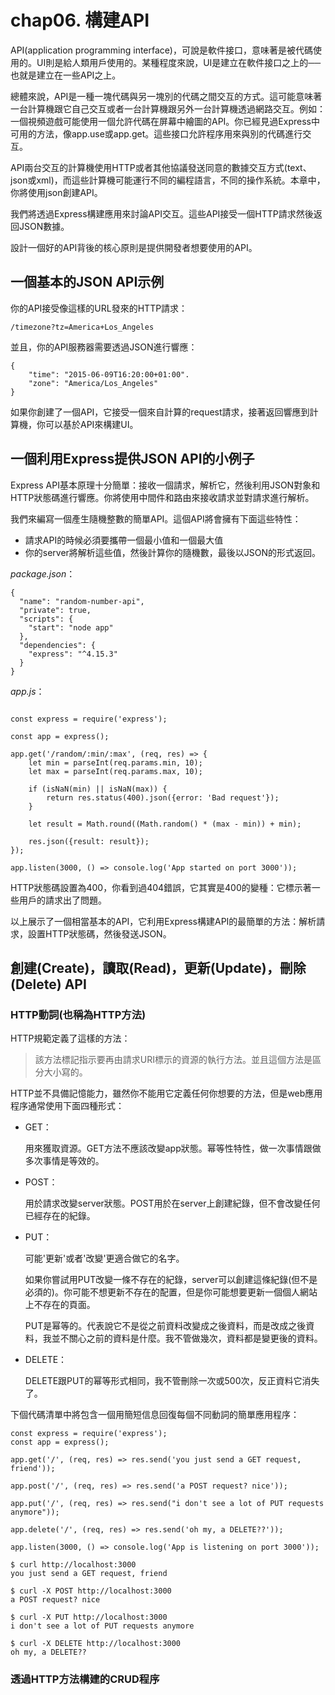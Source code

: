 # chap06. 構建API

API(application programming interface)，可說是軟件接口，意味著是被代碼使用的。UI則是給人類用戶使用的。某種程度來說，UI是建立在軟件接口之上的──也就是建立在一些API之上。

總體來說，API是一種一塊代碼與另一塊別的代碼之間交互的方式。這可能意味著一台計算機跟它自己交互或者一台計算機跟另外一台計算機透過網路交互。例如：一個視頻遊戲可能使用一個允許代碼在屏幕中繪圖的API。你已經見過Express中可用的方法，像app.use或app.get。這些接口允許程序用來與別的代碼進行交互。

API兩台交互的計算機使用HTTP或者其他協議發送同意的數據交互方式(text、json或xml)，而這些計算機可能運行不同的編程語言，不同的操作系統。本章中，你將使用json創建API。

我們將透過Express構建應用來討論API交互。這些API接受一個HTTP請求然後返回JSON數據。

設計一個好的API背後的核心原則是提供開發者想要使用的API。

## 一個基本的JSON API示例

你的API接受像這樣的URL發來的HTTP請求：

```
/timezone?tz=America+Los_Angeles
```

並且，你的API服務器需要透過JSON進行響應：

```
{
    "time": "2015-06-09T16:20:00+01:00".
    "zone": "America/Los_Angeles"
}
```

如果你創建了一個API，它接受一個來自計算的request請求，接著返回響應到計算機，你可以基於API來構建UI。

## 一個利用Express提供JSON API的小例子

Express API基本原理十分簡單：接收一個請求，解析它，然後利用JSON對象和HTTP狀態碼進行響應。你將使用中間件和路由來接收請求並對請求進行解析。

我們來編寫一個產生隨機整數的簡單API。這個API將會擁有下面這些特性：

- 請求API的時候必須要攜帶一個最小值和一個最大值
- 你的server將解析這些值，然後計算你的隨機數，最後以JSON的形式返回。

*package.json*：

```
{
  "name": "random-number-api",
  "private": true,
  "scripts": {
    "start": "node app"
  },
  "dependencies": {
    "express": "^4.15.3"
  }
}
```

*app.js*：

```

const express = require('express');

const app = express();

app.get('/random/:min/:max', (req, res) => {
    let min = parseInt(req.params.min, 10);
    let max = parseInt(req.params.max, 10);

    if (isNaN(min) || isNaN(max)) {
        return res.status(400).json({error: 'Bad request'});
    }

    let result = Math.round((Math.random() * (max - min)) + min);

    res.json({result: result});
});

app.listen(3000, () => console.log('App started on port 3000'));
```

HTTP狀態碼設置為400，你看到過404錯誤，它其實是400的變種：它標示著一些用戶的請求出了問題。

以上展示了一個相當基本的API，它利用Express構建API的最簡單的方法：解析請求，設置HTTP狀態碼，然後發送JSON。

## 創建(Create)，讀取(Read)，更新(Update)，刪除(Delete) API

### HTTP動詞(也稱為HTTP方法)

HTTP規範定義了這樣的方法：

>該方法標記指示要再由請求URI標示的資源的執行方法。並且這個方法是區分大小寫的。

HTTP並不具備記憶能力，雖然你不能用它定義任何你想要的方法，但是web應用程序通常使用下面四種形式：

- GET：

    用來獲取資源。GET方法不應該改變app狀態。幂等性特性，做一次事情跟做多次事情是等效的。

- POST：

    用於請求改變server狀態。POST用於在server上創建紀錄，但不會改變任何已經存在的紀錄。

- PUT：

    可能'更新'或者'改變'更適合做它的名字。

    如果你嘗試用PUT改變一條不存在的紀錄，server可以創建這條紀錄(但不是必須的)。你可能不想更新不存在的配置，但是你可能想要更新一個個人網站上不存在的頁面。

    PUT是幂等的。代表說它不是從之前資料改變成之後資料，而是改成之後資料，我並不關心之前的資料是什麼。我不管做幾次，資料都是變更後的資料。

- DELETE：

    DELETE跟PUT的幂等形式相同，我不管刪除一次或500次，反正資料它消失了。

下個代碼清單中將包含一個用簡短信息回復每個不同動詞的簡單應用程序：

```
const express = require('express');
const app = express();

app.get('/', (req, res) => res.send('you just send a GET request, friend'));

app.post('/', (req, res) => res.send('a POST request? nice'));

app.put('/', (req, res) => res.send("i don't see a lot of PUT requests anymore"));

app.delete('/', (req, res) => res.send('oh my, a DELETE??'));

app.listen(3000, () => console.log('App is listening on port 3000'));
```

```
$ curl http://localhost:3000
you just send a GET request, friend

$ curl -X POST http://localhost:3000
a POST request? nice

$ curl -X PUT http://localhost:3000
i don't see a lot of PUT requests anymore

$ curl -X DELETE http://localhost:3000
oh my, a DELETE??
```

### 透過HTTP方法構建的CRUD程序